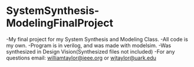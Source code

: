# SystemSynthesis-ModelingFinalProject
-My final project for my System Synthesis and Modeling Class.
-All code is my own.
-Program is in verilog, and was made with modelsim.
-Was synthesized in Design Vision(Synthesized files not included)
-For any questions email: williamtaylor@ieee.org or wjtaylor@uark.edu
